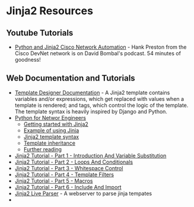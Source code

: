 # Jinja2 Resources  <!-- omit from toc -->  

## Youtube Tutorials

- [Python and Jinja2 Cisco Network Automation](https://www.youtube.com/watch?v=nxuE3pm4Rtc) - Hank Preston from the Cisco DevNet network is on David Bombal's podcast. 54 minutes of goodness!

## Web Documentation and Tutorials

- [Template Designer Documentation](https://jinja.palletsprojects.com/en/3.1.x/templates/#synopsis) - A Jinja2 template contains variables and/or expressions, which get replaced with values when a template is rendered; and tags, which control the logic of the template. The template syntax is heavily inspired by Django and Python.
- [Python for Networ Engineers](https://pyneng.readthedocs.io/en/latest/book/20_jinja2/index.html)
  - [Getting started with Jinja2](https://pyneng.readthedocs.io/en/latest/book/20_jinja2/README.html)
  - [Example of using Jinja](https://pyneng.readthedocs.io/en/latest/book/20_jinja2/example.html)
  - [Jinja2 template syntax](https://pyneng.readthedocs.io/en/latest/book/20_jinja2/template_syntax.html)
  - [Template inheritance](https://pyneng.readthedocs.io/en/latest/book/20_jinja2/template_inheritance.html)
  - [Further reading](https://pyneng.readthedocs.io/en/latest/book/20_jinja2/further_reading.html)
- [Jinja2 Tutorial - Part 1 - Introduction And Variable Substitution](https://ttl255.com/jinja2-tutorial-part-1-introduction-and-variable-substitution/)
- [Jinja2 Tutorial - Part 2 - Loops And Conditionals](https://ttl255.com/jinja2-tutorial-part-2-loops-and-conditionals/)
- [Jinja2 Tutorial - Part 3 - Whitespace Control](https://ttl255.com/jinja2-tutorial-part-3-whitespace-control/)
- [Jinja2 Tutorial - Part 4 - Template Filters](https://ttl255.com/jinja2-tutorial-part-4-template-filters/)
- [Jinja2 Tutorial - Part 5 - Macros](https://ttl255.com/jinja2-tutorial-part-5-macros/)
- [Jinja2 Tutorial - Part 6 - Include And Import](https://ttl255.com/jinja2-tutorial-part-6-include-and-import/)
- [Jinja2 Live Parser](https://github.com/qn7o/jinja2-live-parser) - A webserver to parse jinja tempates
- 
